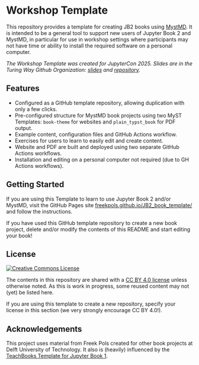 # Workshop Template

This repository provides a template for creating JB2 books using [MystMD](https://mystmd.org/). It is intended to be a general tool to support new users of Jupyter Book 2 and MystMD, in particular for use in workshop settings where participants may not have time or ability to install the required software on a personal computer.

_The Workshop Template was created for JupyterCon 2025. Slides are in the Turing Way Github Organization: [slides](https://the-turing-way.github.io/Build-a-Jupyter-Book-with-The-Turing-Way/#/4) and [repository](https://github.com/the-turing-way/Build-a-Jupyter-Book-with-The-Turing-Way)._

## Features

- Configured as a GitHub template repository, allowing duplication with only a few clicks.
- Pre-configured structure for MystMD book projects using two MyST Templates: `book-theme` for websites and `plain_typst_book` for PDF output. 
- Example content, configuration files and GitHub Actions workflow.
- Exercises for users to learn to easily edit and create content.
- Website and PDF are built and deployed using two separate GitHub Actions workflows.
- Installation and editing on a personal computer not required (due to GH Actions workflows).

## Getting Started

If you are using this Template to learn to use Jupyter Book 2 and/or MystMD, visit the GitHub Pages site [freekpols.github.io/JB2_book_template/](https://freekpols.github.io/JB2_book_template/) and follow the instructions.

If you have used this GitHub template repository to create a new book project, delete and/or modify the contents of this README and start editing your book!

## License

<a rel="license" href="http://creativecommons.org/licenses/by/4.0/"><img alt="Creative Commons License" style="border-width:0" src="https://i.creativecommons.org/l/by/4.0/88x31.png" /></a>

The contents in this repository are shared with a [CC BY 4.0 license](http://creativecommons.org/licenses/by/4.0/) unless otherwise noted. As this is work in progress, some reused content may not (yet) be listed here.

If you are using this template to create a new repository, specify your license in this section (we very strongly encourage CC BY 4.0!).

## Acknowledgements

This project uses material from Freek Pols created for other book projects at Delft University of Technology. It also is (heavily) influenced by the [TeachBooks Template for Jupyter Book 1](https://github.com/teachBooks/template).

